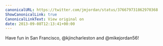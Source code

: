 ```yaml
---
canonicalURL: https://twitter.com/jmjordan/status/376679731862970368
ShowCanonicalLink: true
CanonicalLinkText: View original on
date: 2013-09-08T12:13:41+00:00
---
```

Have fun in San Francisco, @kjincharleston and @mikejordan56!